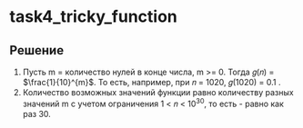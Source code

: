 # task4_tricky_function

## Решение

1.  Пусть m = количество нулей в конце числа, m >= 0. Тогда 𝑔(𝑛) = $`\frac{1}{10}^{m}`$. То есть, например, при 𝑛 = 1020, 𝑔(1020) = 0.1 .
2.  Количество возможных значений функции равно количеству разных значений m с учетом ограничения 1 < 𝑛 < $`{10}^{30}`$, то есть - равно как раз 30.
